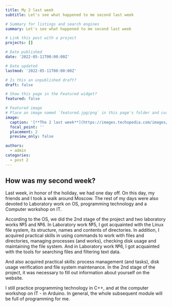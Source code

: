 ```yaml
---
title: My 2 last week
subtitle: Let's see what happened to me second last week

# Summary for listings and search engines
summary: Let's see what happened to me second last week

# Link this post with a project
projects: []

# Date published
date: '2022-05-11T00:00:00Z'

# Date updated
lastmod: '2022-05-11T00:00:00Z'

# Is this an unpublished draft?
draft: false

# Show this page in the Featured widget?
featured: false

# Featured image
# Place an image named `featured.jpg/png` in this page's folder and customize its options here.
image:
  caption: '[**The 2 last week**](https://images.techopedia.com/images/uploads/human-people-person-electronics-lcd-screen-monitor-screen-text-label-c.jpg?w=800&h=0&mode=max&quality=70&scale=both)'
  focal_point: ''
  placement: 2
  preview_only: false

authors:
  - admin
categories:
  - post 2
---
```


## How was my second week?

Last week, in honor of the holiday, we had one day off. On this day, my friends and I took a walk around Moscow. The rest of my days were also devoted to Laboratory work on OS, programming technology and a Computer workshop on IT.

According to the OS, we did the 2nd stage of the project and two laboratory works №5 and №6. In Laboratory work №5, I got acquainted with the Linux file system, its structure, names and contents of directories. In addition, I acquired practical skills in using commands to work with files and directories, managing processes (and works), checking disk usage and maintaining the file system. And in Laboratory work №6, I got acquainted with the tools for searching files and filtering text data.

And also acquired practical skills: process management (and tasks), disk usage verification and file system maintenance. In the 2nd stage of the project, it was necessary to fill out information about yourself on the website.

I still practice programming technology in C++, and at the computer workshop on IT - in Arduino. In general, the whole subsequent module will be full of programming for me.
